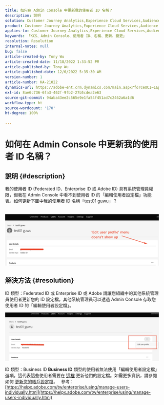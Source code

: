 ```yaml
---
title: 如何在 Admin Console 中更新我的使用者 ID 名稱？
description: 說明
solution: Customer Journey Analytics,Experience Cloud Services,Audience Manager,Experience Cloud,Analytics,Target,Admin
product: Customer Journey Analytics,Experience Cloud Services,Audience Manager,Experience Cloud,Analytics,Target,Admin
applies-to: Customer Journey Analytics,Experience Cloud Services,Audience Manager,Experience Cloud,Analytics,Target,Admin
keywords: 「KCS、Admin Console、使用者 ID、名稱、更新、變更」
resolution: Resolution
internal-notes: null
bug: false
article-created-by: Tony Wu
article-created-date: 11/18/2022 1:33:52 PM
article-published-by: Tony Wu
article-published-date: 12/6/2022 5:35:30 AM
version-number: 1
article-number: KA-21022
dynamics-url: https://adobe-ent.crm.dynamics.com/main.aspx?forceUCI=1&pagetype=entityrecord&etn=knowledgearticle&id=287e17a0-4567-ed11-9561-6045bd006e5a
exl-id: 8ae6c736-6fa3-462f-9fb2-27b5cdea2e63
source-git-commit: 94aba43ee2c565e9e1fa54f451ad7c2462a6a1d6
workflow-type: ht
source-wordcount: '170'
ht-degree: 100%

---
```


# 如何在 Admin Console 中更新我的使用者 ID 名稱？

## 說明 {#description}

我的使用者 ID (Federated ID、Enterprise ID 或 Adobe ID) 具有系統管理員權限，但我在 Admin Console 中看不到使用者 ID 的「編輯使用者設定檔」功能表。如何更新下圖中我的使用者 ID 名稱「test01 guwu」？<br><br>
<br>![](assets/___1e4dbfc1-4667-ed11-9561-6045bd006e5a___.png)

## 解決方法 {#resolution}


ID 類型：Federated ID 或 Enterprise ID 或 Adobe
請讓您組織中的其他系統管理員使用者更新您的 ID 設定檔。其他系統管理員可以透過 Admin Console 存取您使用者 ID 的「編輯使用者設定檔」。

![](assets/5d528b6b-4667-ed11-9561-6045bd006e5a.png)



ID 類型：Business ID
<b>Business ID</b> 類型的使用者無法使用「編輯使用者設定檔」選項。這代表這些使用者需要在 [這裡](https://account.adobe.com/profile) 更新他們的設定檔。如需更多資訊，請參閱如何 [更新您的帳戶設定檔](https://helpx.adobe.com/tw/manage-account/using/edit-adobe-account-personal-profile.html)。
 
參考：
[https://helpx.adobe.com/tw/enterprise/using/manage-users-individually.html](https://helpx.adobe.com/tw/enterprise/using/manage-users-individually.html)

